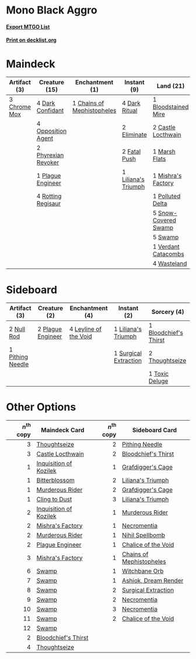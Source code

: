 # Mono Black Aggro

#### [Export MTGO List](../collection/Mono%20Black%20Aggro/Mono%20Black%20Aggro.txt)
#### [Print on decklist.org](http://decklist.org/?deckmain=1%09Bloodchief's%20Thirst%0A1%09Bloodstained%20Mire%0A2%09Castle%20Locthwain%0A1%09Chains%20of%20Mephistopheles%0A3%09Chrome%20Mox%0A4%09Dark%20Confidant%0A4%09Dark%20Ritual%0A2%09Eliminate%0A2%09Fatal%20Push%0A4%09Hymn%20to%20Tourach%0A3%09Liliana%20of%20the%20Veil%0A1%09Liliana's%20Triumph%0A1%09Liliana,%20the%20Last%20Hope%0A1%09Marsh%20Flats%0A1%09Mishra's%20Factory%0A4%09Opposition%20Agent%0A2%09Phyrexian%20Revoker%0A1%09Plague%20Engineer%0A1%09Polluted%20Delta%0A4%09Rotting%20Regisaur%0A5%09Snow-Covered%20Swamp%0A5%09Swamp%0A2%09Thoughtseize%0A1%09Verdant%20Catacombs%0A4%09Wasteland&deckside=1%09Bloodchief's%20Thirst%0A4%09Leyline%20of%20the%20Void%0A1%09Liliana's%20Triumph%0A2%09Null%20Rod%0A1%09Pithing%20Needle%0A2%09Plague%20Engineer%0A1%09Surgical%20Extraction%0A2%09Thoughtseize%0A1%09Toxic%20Deluge)
# Maindeck

|                                     Artifact (3)                                      |                                        Creature (15)                                         |                                          Enchantment (1)                                          |                                         Instant (9)                                          |                                           Land (21)                                           |                                         Planeswalker (4)                                          |                                          Sorcery (7)                                           |
|---------------------------------------------------------------------------------------|----------------------------------------------------------------------------------------------|---------------------------------------------------------------------------------------------------|----------------------------------------------------------------------------------------------|-----------------------------------------------------------------------------------------------|---------------------------------------------------------------------------------------------------|------------------------------------------------------------------------------------------------|
|3 [Chrome Mox](http://gatherer.wizards.com/Pages/Card/Details.aspx?multiverseid=413761)|4 [Dark Confidant](http://gatherer.wizards.com/Pages/Card/Details.aspx?multiverseid=397731)   |1 [Chains of Mephistopheles](http://gatherer.wizards.com/Pages/Card/Details.aspx?multiverseid=1431)|4 [Dark Ritual](http://gatherer.wizards.com/Pages/Card/Details.aspx?multiverseid=651)         |1 [Bloodstained Mire](http://gatherer.wizards.com/Pages/Card/Details.aspx?multiverseid=405094) |3 [Liliana of the Veil](http://gatherer.wizards.com/Pages/Card/Details.aspx?multiverseid=235597)   |1 [Bloodchief's Thirst](http://gatherer.wizards.com/Pages/Card/Details.aspx?multiverseid=491729)|
|                                                                                       |4 [Opposition Agent](http://gatherer.wizards.com/Pages/Card/Details.aspx?multiverseid=497661) |                                                                                                   |2 [Eliminate](http://gatherer.wizards.com/Pages/Card/Details.aspx?multiverseid=485420)        |2 [Castle Locthwain](http://gatherer.wizards.com/Pages/Card/Details.aspx?multiverseid=473203)  |1 [Liliana, the Last Hope](http://gatherer.wizards.com/Pages/Card/Details.aspx?multiverseid=414388)|4 [Hymn to Tourach](http://gatherer.wizards.com/Pages/Card/Details.aspx?multiverseid=413634)    |
|                                                                                       |2 [Phyrexian Revoker](http://gatherer.wizards.com/Pages/Card/Details.aspx?multiverseid=383343)|                                                                                                   |2 [Fatal Push](http://gatherer.wizards.com/Pages/Card/Details.aspx?multiverseid=423724)       |1 [Marsh Flats](http://gatherer.wizards.com/Pages/Card/Details.aspx?multiverseid=405101)       |                                                                                                   |2 [Thoughtseize](http://gatherer.wizards.com/Pages/Card/Details.aspx?multiverseid=438676)       |
|                                                                                       |1 [Plague Engineer](http://gatherer.wizards.com/Pages/Card/Details.aspx?multiverseid=464049)  |                                                                                                   |1 [Liliana's Triumph](http://gatherer.wizards.com/Pages/Card/Details.aspx?multiverseid=461025)|1 [Mishra's Factory](http://gatherer.wizards.com/Pages/Card/Details.aspx?multiverseid=2387)    |                                                                                                   |                                                                                                |
|                                                                                       |4 [Rotting Regisaur](http://gatherer.wizards.com/Pages/Card/Details.aspx?multiverseid=466865) |                                                                                                   |                                                                                              |1 [Polluted Delta](http://gatherer.wizards.com/Pages/Card/Details.aspx?multiverseid=405104)    |                                                                                                   |                                                                                                |
|                                                                                       |                                                                                              |                                                                                                   |                                                                                              |5 [Snow-Covered Swamp](http://gatherer.wizards.com/Pages/Card/Details.aspx?multiverseid=121256)|                                                                                                   |                                                                                                |
|                                                                                       |                                                                                              |                                                                                                   |                                                                                              |5 [Swamp](http://gatherer.wizards.com/Pages/Card/Details.aspx?multiverseid=439858)             |                                                                                                   |                                                                                                |
|                                                                                       |                                                                                              |                                                                                                   |                                                                                              |1 [Verdant Catacombs](http://gatherer.wizards.com/Pages/Card/Details.aspx?multiverseid=405113) |                                                                                                   |                                                                                                |
|                                                                                       |                                                                                              |                                                                                                   |                                                                                              |4 [Wasteland](http://gatherer.wizards.com/Pages/Card/Details.aspx?multiverseid=413790)         |                                                                                                   |                                                                                                |


# Sideboard

|                                       Artifact (3)                                        |                                        Creature (2)                                        |                                        Enchantment (4)                                         |                                          Instant (2)                                           |                                          Sorcery (4)                                           |
|-------------------------------------------------------------------------------------------|--------------------------------------------------------------------------------------------|------------------------------------------------------------------------------------------------|------------------------------------------------------------------------------------------------|------------------------------------------------------------------------------------------------|
|2 [Null Rod](http://gatherer.wizards.com/Pages/Card/Details.aspx?multiverseid=383034)      |2 [Plague Engineer](http://gatherer.wizards.com/Pages/Card/Details.aspx?multiverseid=464049)|4 [Leyline of the Void](http://gatherer.wizards.com/Pages/Card/Details.aspx?multiverseid=107682)|1 [Liliana's Triumph](http://gatherer.wizards.com/Pages/Card/Details.aspx?multiverseid=461025)  |1 [Bloodchief's Thirst](http://gatherer.wizards.com/Pages/Card/Details.aspx?multiverseid=491729)|
|1 [Pithing Needle](http://gatherer.wizards.com/Pages/Card/Details.aspx?multiverseid=129526)|                                                                                            |                                                                                                |1 [Surgical Extraction](http://gatherer.wizards.com/Pages/Card/Details.aspx?multiverseid=397706)|2 [Thoughtseize](http://gatherer.wizards.com/Pages/Card/Details.aspx?multiverseid=438676)       |
|                                                                                           |                                                                                            |                                                                                                |                                                                                                |1 [Toxic Deluge](http://gatherer.wizards.com/Pages/Card/Details.aspx?multiverseid=376559)       |


# Other Options

|*n*<sup>th</sup> copy|                                          Maindeck Card                                          |*n*<sup>th</sup> copy|                                         Sideboard Card                                          |
|--------------------:|-------------------------------------------------------------------------------------------------|--------------------:|-------------------------------------------------------------------------------------------------|
|                    3|[Thoughtseize](http://gatherer.wizards.com/Pages/Card/Details.aspx?multiverseid=438676)          |                    2|[Pithing Needle](http://gatherer.wizards.com/Pages/Card/Details.aspx?multiverseid=129526)        |
|                    3|[Castle Locthwain](http://gatherer.wizards.com/Pages/Card/Details.aspx?multiverseid=473203)      |                    2|[Bloodchief's Thirst](http://gatherer.wizards.com/Pages/Card/Details.aspx?multiverseid=491729)   |
|                    1|[Inquisition of Kozilek](http://gatherer.wizards.com/Pages/Card/Details.aspx?multiverseid=416897)|                    1|[Grafdigger's Cage](http://gatherer.wizards.com/Pages/Card/Details.aspx?multiverseid=278452)     |
|                    1|[Bitterblossom](http://gatherer.wizards.com/Pages/Card/Details.aspx?multiverseid=397701)         |                    2|[Liliana's Triumph](http://gatherer.wizards.com/Pages/Card/Details.aspx?multiverseid=461025)     |
|                    1|[Murderous Rider](http://gatherer.wizards.com/Pages/Card/Details.aspx?multiverseid=473059)       |                    2|[Grafdigger's Cage](http://gatherer.wizards.com/Pages/Card/Details.aspx?multiverseid=278452)     |
|                    1|[Cling to Dust](http://gatherer.wizards.com/Pages/Card/Details.aspx?multiverseid=476338)         |                    3|[Liliana's Triumph](http://gatherer.wizards.com/Pages/Card/Details.aspx?multiverseid=461025)     |
|                    2|[Inquisition of Kozilek](http://gatherer.wizards.com/Pages/Card/Details.aspx?multiverseid=416897)|                    1|[Murderous Rider](http://gatherer.wizards.com/Pages/Card/Details.aspx?multiverseid=473059)       |
|                    2|[Mishra's Factory](http://gatherer.wizards.com/Pages/Card/Details.aspx?multiverseid=2387)        |                    1|[Necromentia](http://gatherer.wizards.com/Pages/Card/Details.aspx?multiverseid=485439)           |
|                    2|[Murderous Rider](http://gatherer.wizards.com/Pages/Card/Details.aspx?multiverseid=473059)       |                    1|[Nihil Spellbomb](http://gatherer.wizards.com/Pages/Card/Details.aspx?multiverseid=442215)       |
|                    2|[Plague Engineer](http://gatherer.wizards.com/Pages/Card/Details.aspx?multiverseid=464049)       |                    1|[Chalice of the Void](http://gatherer.wizards.com/Pages/Card/Details.aspx?multiverseid=442211)   |
|                    3|[Mishra's Factory](http://gatherer.wizards.com/Pages/Card/Details.aspx?multiverseid=2387)        |                    1|[Chains of Mephistopheles](http://gatherer.wizards.com/Pages/Card/Details.aspx?multiverseid=1431)|
|                    6|[Swamp](http://gatherer.wizards.com/Pages/Card/Details.aspx?multiverseid=439858)                 |                    1|[Witchbane Orb](http://gatherer.wizards.com/Pages/Card/Details.aspx?multiverseid=233240)         |
|                    7|[Swamp](http://gatherer.wizards.com/Pages/Card/Details.aspx?multiverseid=439858)                 |                    1|[Ashiok, Dream Render](http://gatherer.wizards.com/Pages/Card/Details.aspx?multiverseid=461155)  |
|                    8|[Swamp](http://gatherer.wizards.com/Pages/Card/Details.aspx?multiverseid=439858)                 |                    2|[Surgical Extraction](http://gatherer.wizards.com/Pages/Card/Details.aspx?multiverseid=397706)   |
|                    9|[Swamp](http://gatherer.wizards.com/Pages/Card/Details.aspx?multiverseid=439858)                 |                    2|[Necromentia](http://gatherer.wizards.com/Pages/Card/Details.aspx?multiverseid=485439)           |
|                   10|[Swamp](http://gatherer.wizards.com/Pages/Card/Details.aspx?multiverseid=439858)                 |                    3|[Necromentia](http://gatherer.wizards.com/Pages/Card/Details.aspx?multiverseid=485439)           |
|                   11|[Swamp](http://gatherer.wizards.com/Pages/Card/Details.aspx?multiverseid=439858)                 |                    2|[Chalice of the Void](http://gatherer.wizards.com/Pages/Card/Details.aspx?multiverseid=442211)   |
|                   12|[Swamp](http://gatherer.wizards.com/Pages/Card/Details.aspx?multiverseid=439858)                 |                     |                                                                                                 |
|                    2|[Bloodchief's Thirst](http://gatherer.wizards.com/Pages/Card/Details.aspx?multiverseid=491729)   |                     |                                                                                                 |
|                    4|[Thoughtseize](http://gatherer.wizards.com/Pages/Card/Details.aspx?multiverseid=438676)          |                     |                                                                                                 |

